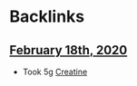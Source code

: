 
# Backlinks
## [February 18th, 2020](<February 18th, 2020.md>)
- Took 5g [Creatine](<Creatine.md>)

